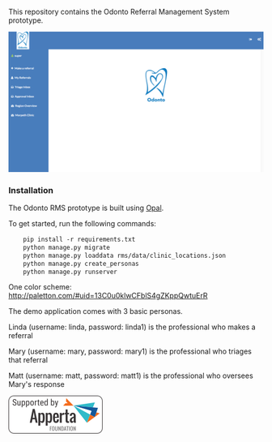 This repository contains the Odonto Referral Management System prototype.

![](odonto.screenshot.png)

### Installation

The Odonto RMS prototype is built using [Opal](https://github.com/openhealthcare/opal).

To get started, run the following commands:

```
    pip install -r requirements.txt
    python manage.py migrate
    python manage.py loaddata rms/data/clinic_locations.json
    python manage.py create_personas
    python manage.py runserver
```

One color scheme: http://paletton.com/#uid=13C0u0klwCFblS4gZKppQwtuErR

The demo application comes with 3 basic personas.

Linda (username: linda, password: linda1)
is the professional who makes a referral

Mary (username: mary, password: mary1)
is the professional who triages that referral

Matt (username: matt, password: matt1)
is the professional who oversees Mary's response

![supported_by_apperta_lores.png](https://github.com/AppertaFoundation/apperta-image-assets/blob/master/supported_by_apperta_lores.png)
